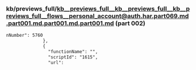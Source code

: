 ### kb/previews_full/kb__previews_full__kb__previews_full__kb__previews_full__flows__personal_account@auth.har.part069.md.part001.md.part001.md.part001.md (part 002)

```md
nNumber": 5760
              },
              {
                "functionName": "",
                "scriptId": "1615",
                "url": 
```

```
